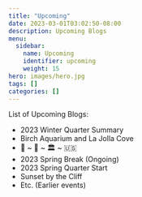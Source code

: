 ```yaml
---
title: "Upcoming"
date: 2023-03-01T03:02:50-08:00
description: Upcoming Blogs
menu:
  sidebar:
    name: Upcoming
    identifier: upcoming
    weight: 15
hero: images/hero.jpg
tags: []
categories: []
---
```


List of Upcoming Blogs:

* 2023 Winter Quarter Summary
* Birch Aquarium and La Jolla Cove
* 🍲 ~ 🌸 ~ 🏛 ~ 🇺🇸
* 2023 Spring Break (Ongoing)
* 2023 Spring Quarter Start
* Sunset by the Cliff
* Etc. (Earlier events)